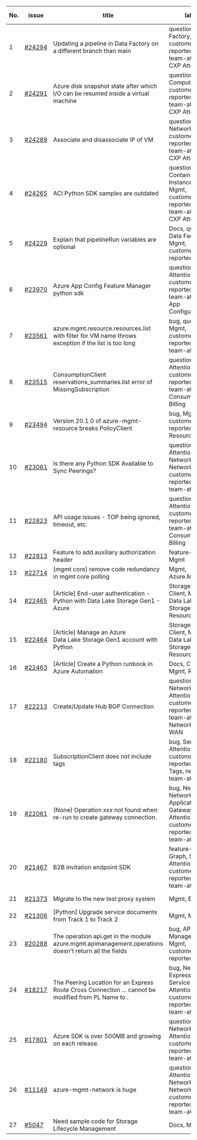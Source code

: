 | No. | issue | title | labels | assignees | bot advice | created date |
| ------ | ------ | ------ | ------ | ------ | ------ | :-----: |
|1|[#24294](https://github.com/Azure/azure-sdk-for-python/issues/24294)|Updating a pipeline in Data Factory on a different branch than main|question, Data Factory, Mgmt, customer-reported, needs-team-attention, CXP Attention|msyyc|new comment|2022-05-04|
|2|[#24291](https://github.com/Azure/azure-sdk-for-python/issues/24291)|Azure disk snapshot state after which I/O can be resumed inside a virtual machine|question, Compute, Mgmt, customer-reported, needs-team-attention, CXP Attention|msyyc|new comment|2022-05-04|
|3|[#24289](https://github.com/Azure/azure-sdk-for-python/issues/24289)|Associate and disassociate IP of VM|question, Network, Mgmt, customer-reported, needs-team-attention, CXP Attention|SaurabhSharma-MSFT, msyyc|new comment|2022-05-04|
|4|[#24265](https://github.com/Azure/azure-sdk-for-python/issues/24265)|ACI  Python SDK samples are outdated|question, Container Instances, Client, Mgmt, customer-reported, needs-team-attention, CXP Attention|msyyc, kazrael2119|new comment|2022-05-02|
|5|[#24229](https://github.com/Azure/azure-sdk-for-python/issues/24229)|Explain that pipelineRun variables are optional|Docs, question, Data Factory, Mgmt, customer-reported|msyyc|new comment|2022-04-28|
|6|[#23970](https://github.com/Azure/azure-sdk-for-python/issues/23970)|Azure App Config Feature Manager python sdk|question, Service Attention, Mgmt, customer-reported, needs-team-attention, App Configuration|msyyc|no reply > 7|2022-04-13|
|7|[#23561](https://github.com/Azure/azure-sdk-for-python/issues/23561)|azure.mgmt.resource.resources.list with filter for VM name throws exception if the list is too long|bug, question, Mgmt, customer-reported, needs-team-attention|msyyc, BigCat20196|no reply > 7|2022-03-17|
|8|[#23515](https://github.com/Azure/azure-sdk-for-python/issues/23515)|ConsumptionClient reservations_summaries.list error of MissingSubscription|question, Service Attention, Mgmt, customer-reported, needs-team-attention, Consumption - Billing|msyyc|no reply > 7|2022-03-15|
|9|[#23494](https://github.com/Azure/azure-sdk-for-python/issues/23494)|Version 20.1.0 of azure-mgmt-resource breaks PolicyClient|bug, Mgmt, customer-reported, Resources|msyyc, BigCat20196||2022-03-14|
|10|[#23061](https://github.com/Azure/azure-sdk-for-python/issues/23061)|Is there any Python SDK Available to Sync Peerings?|question, Service Attention, Network - Virtual Network, Mgmt, customer-reported, needs-team-attention|msyyc|new comment|2022-02-15|
|11|[#22823](https://github.com/Azure/azure-sdk-for-python/issues/22823)|API usage issues - TOP being ignored, timeout, etc.|question, Service Attention, Mgmt, customer-reported, needs-team-attention, Consumption - Billing|msyyc, kazrael2119|no reply > 7|2022-01-28|
|12|[#22813](https://github.com/Azure/azure-sdk-for-python/issues/22813)|Feature to add auxiliary authorization header|feature-request, Mgmt|msyyc|new issue|2022-01-28|
|13|[#22714](https://github.com/Azure/azure-sdk-for-python/issues/22714)|[mgmt core] remove code redundancy in mgmt core polling|Mgmt, Azure.Mgmt.Core|msyyc|new issue|2022-01-21|
|14|[#22465](https://github.com/Azure/azure-sdk-for-python/issues/22465)|[Article] End-user authentication - Python with Data Lake Storage Gen1 - Azure|Storage, Docs, Client, Mgmt, Data Lake Storage Gen1, Resources|tasherif-msft, msyyc|no reply > 7|2022-01-12|
|15|[#22464](https://github.com/Azure/azure-sdk-for-python/issues/22464)|[Article] Manage an Azure Data Lake Storage Gen1 account with Python|Storage, Docs, Client, Mgmt, Data Lake Storage Gen1, Resources|tasherif-msft, msyyc|no reply > 7|2022-01-12|
|16|[#22463](https://github.com/Azure/azure-sdk-for-python/issues/22463)|[Article] Create a Python runbook in Azure Automation|Docs, Compute, Mgmt, Resources|msyyc|no reply > 7|2022-01-12|
|17|[#22213](https://github.com/Azure/azure-sdk-for-python/issues/22213)|Create/Update Hub BGP Connection|question, Network, Service Attention, Mgmt, customer-reported, needs-team-attention, Network - Virtual WAN|msyyc|no reply > 7|2021-12-17|
|18|[#22180](https://github.com/Azure/azure-sdk-for-python/issues/22180)|SubscriptionClient does not include tags|bug, Service Attention, Mgmt, customer-reported, ARM - Tags, needs-team-attention|rthorn17, msyyc, BigCat20196|new comment|2021-12-15|
|19|[#22061](https://github.com/Azure/azure-sdk-for-python/issues/22061)|(None) Operation xxx not found when re-run to create gateway connection.|bug, Network, Network - Application Gateway, Service Attention, Mgmt, customer-reported, needs-team-attention|msyyc|no reply > 7|2021-12-07|
|20|[#21467](https://github.com/Azure/azure-sdk-for-python/issues/21467)|B2B invitation endpoint SDK|feature-request, Graph, Service Attention, Mgmt, customer-reported, needs-team-attention|msyyc|new comment|2021-10-28|
|21|[#21373](https://github.com/Azure/azure-sdk-for-python/issues/21373)|Migrate to the new test proxy system|Mgmt, Epic, MQ|msyyc|no reply > 7|2021-10-22|
|22|[#21306](https://github.com/Azure/azure-sdk-for-python/issues/21306)|[Python] Upgrade service documents from Track 1 to Track 2|Mgmt, MQ|msyyc|no reply > 7|2021-10-18|
|23|[#20288](https://github.com/Azure/azure-sdk-for-python/issues/20288)|The operation api.get in the module azure.mgmt.apimanagement.operations doesn't return all the fields|bug, API Management, Mgmt, customer-reported|msyyc, BigCat20196|new comment|2021-08-16|
|24|[#18217](https://github.com/Azure/azure-sdk-for-python/issues/18217)|The Peering Location for an Express Route Cross Connection ... cannot be modified from PL Name to .|bug, Network - ExpressRoute, Service Attention, Mgmt, customer-reported, needs-team-attention|msyyc|new comment|2021-04-22|
|25|[#17801](https://github.com/Azure/azure-sdk-for-python/issues/17801)|Azure SDK is over 500MB and growing on each release.|question, Network, Service Attention, Mgmt, customer-reported, needs-team-attention|lmazuel, msyyc|new comment|2021-04-05|
|26|[#11149](https://github.com/Azure/azure-sdk-for-python/issues/11149)|azure-mgmt-network is huge|question, Service Attention, Network - Virtual Network, Mgmt, customer-reported, needs-team-attention|MikhailTryakhov, msyyc|no reply > 7|2020-04-30|
|27|[#5047](https://github.com/Azure/azure-sdk-for-python/issues/5047)|Need sample code for Storage Lifecycle Management|Docs, Mgmt|msyyc|new comment|2019-05-02|
